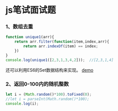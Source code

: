 # js笔试面试题
### 1、数组去重
```js
function unique1(arr){
    return arr.filter(function(item,index,arr){
        return arr.indexOf(item) == index;
    })
}
console.log(unique1([2,3,1,3,4,2]));  //[2,3,1,4]
```
还可以利用ES6的Set数据结构来实现。
[demo](./one.js)

### 2、返回0-100内的随机整数
```js
let i = (Math.random()*100).toFixed(0);
//let i = parseInt(Math.random()*100);
console.log(i);
```